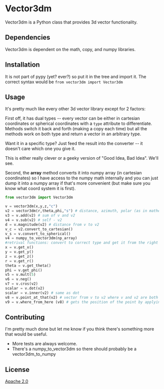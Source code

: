 # Vector3dm 

Vector3dm is a Python class that provides 3d vector functionality. 

## Dependencies

Vector3dm is dependent on the math, copy, and numpy libraries. 

## Installation

It is not part of pypy (yet? ever?) so put it in the tree and import it. The correct syntax would be 
```from vector3dm import Vector3dm```


## Usage

It's pretty much like every other 3d vector library except for 2 factors: 

First off, it has dual types -- every vector can be either in cartesian coordinates or spherical coordinates with a `type` attribute to differentiate. Methods switch it back and forth (making a copy each time) but all the methods work on both type and return a vector in an arbitrary type. 

Want it in a specific type? Just feed the result into the converter -- it doesn't care which one you give it. 

This is either really clever or a geeky version of "Good Idea, Bad Idea".  We'll see. 

Second, the __array__ method converts it into numpy array (in cartesian coordinates) so I have access to the numpy math internally and you can just dump it into a numpy array if that's more convenient (but make sure you know what coord system it is first).

```python
from vector3dm import Vector3dm

v = vector3dm(x,y,z,"c")
v2 = vector3dm(r,theta,phi,"s") # distance, azimuth, polar (as in mathematics)
v3 = v.add(v2) # sum of v and v2
v4 = v.sub(v2) # self - v2
d = v.magnitude(v2) # distance from v to v2
v_c = v2.convert_to_cartesian()
v_s = v.convert_to_spherical()
v4 = numpy_to_vector3dm(np_array)
#retrival functions: convert to correct type and get it from the right place
x = v.get_x()
y = v.get_y()
z = v.get_z()
r = v.get_r()
theta = v.get_theta()
phi = v.get_phi()
v5 = v.mult(5) 
v6 = v.neg()
v7 = v.cros(v2)
scalar = v.dot(v2)
scalar = v.inner(v2) # same as dot
v8 = v.point_at_that(v2) # vector from v to v2 where v and v2 are both positions
v9 = v.where_from_here (v8) # gets the position of the point by applying the vector v8 to v -- inverse of point_at_that()
```

## Contributing

I'm pretty much done but let me know if you think there's something more that would be useful. 
 * More tests are always welcome. 
 * There's a numpy_to_vector3dm so there should probably be a vector3dm_to_numpy
 
## License

[Apache 2.0](https://www.apache.org/licenses/LICENSE-2.0)
